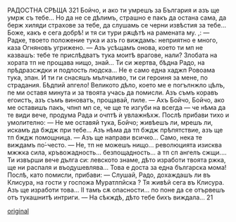 ﻿РАДОСТНА СРѢЩА
321
Бойчо, и ако ти умрешъ за България и азъ ще умрж съ тебе... Но да не се дѣлимъ, страшно е пакъ да остана сама, да берж хиляди страхове за тебе, да слушамь се черни извѣстия за тебе... Боже, какъ е сега добрѣ! и тя си тури рѫцѣтѣ на рамената му.	,:
— Радке, твоето положение тука и азъ го виждамъ: неприятно е много, каза Огняновъ угрижено. — Азъ усѣщамъ онова, което ти мп не казвашъ: тебе те прислѣдватъ тука моитѣ врагове, нали? Злобата на хората тп не прощава нищо, знай... Ти си жертва, бѣдна Радо, на прѣдразсждки и подлость людска... Не е само една хаджп Ровоама тука, зпан. И ти ги снасяшъ мълчаливо, ти си героиня за мене, по страдания. Бѣдпий апгело! Великото дѣло, което ме е погълнжло цѣлъ, пе ми оставя минута и за твоята учась да помисли. Азъ съмъ коравъ егоистъ, азъ съмъ виноватъ, прощавай, пиле.
— Ахъ Бойчо, Бойчо, ако ме оставишъ пакъ, чпнп мп се, че ще те изгуби на всегда — че нѣма да те види вече, продума Рада и очптѣ ѝ увлажнѣхж. Послѣ прибави тихо и умолително: — Не ме оставяй тука, Бойчо; живѣешъ ли, мрешъ ли, искамъ да бждж при тебе... Азъ нѣма да тп бждж прѣпятствие, азъ ще тп бждж помощница. — Азъ ще направи всичко... Само, нека те виждамъ по́-често.
— Не, тп не можешъ нищо... революцията изисква мжжка сила, кръвожадность... безпощадность... а тп сп ангелъ сжщи.... Ти извърши вече дълга си: левското знаме, дѣто изработи твоята ржка, ще ни распаля и въодушевлява... Това е доста за една българска мома!
Послѣ, като помисли, прибави:
— Слушай, Радо, дохаждашъ ли въ Клисура, на гости у госпожа Муратлпйска ? Тя живѣй сега въ Клисура. Азъ ще изработи това... II тамъ сѫ опасности... по поне да се отървешъ отъ тукашнитѣ интриги.
— На сѣкждѣ, дѣто тебе бихъ виждала...
21

[original](images/360.jpg)